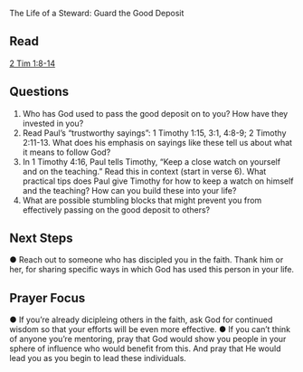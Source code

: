  

The Life of a Steward: Guard the Good Deposit
## Read
[2 Tim 1:8-14](https://www.bible.com/bible/59/2TI.1.ESV)
## Questions
1. Who has God used to pass the good deposit on to you? How have they invested in you?
2. Read Paul’s “trustworthy sayings”: 1 Timothy 1:15, 3:1, 4:8-9; 2 Timothy 2:11-13. What does his emphasis on sayings like these tell us about what it means to follow God?
3. In 1 Timothy 4:16, Paul tells Timothy, “Keep a close watch on yourself and on the teaching.” Read this in context (start in verse 6). What practical tips does Paul give Timothy for how to keep a watch on himself and the teaching? How can you build these into your life?
4. What are possible stumbling blocks that might prevent you from effectively passing on the good deposit to others?

## Next Steps
● Reach out to someone who has discipled you in the faith. Thank him or her, for sharing specific ways in which God has used this person in your life.
## Prayer Focus
● If you’re already dicipleing others in the faith, ask God for continued wisdom so that your efforts will be even more effective.
● If you can’t think of anyone you’re mentoring, pray that God would show you people in your sphere of influence who would benefit from this. And pray that He would lead you as you begin to lead these individuals.
